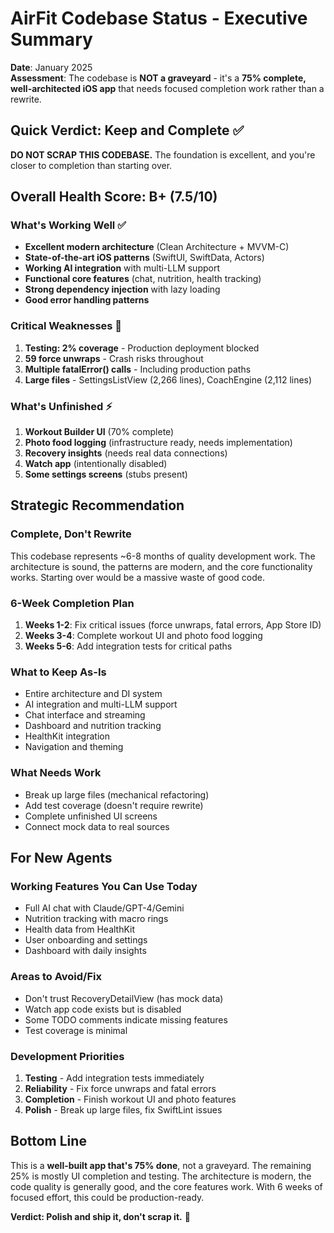# AirFit Codebase Status - Executive Summary

**Date**: January 2025  
**Assessment**: The codebase is **NOT a graveyard** - it's a **75% complete, well-architected iOS app** that needs focused completion work rather than a rewrite.

## Quick Verdict: Keep and Complete ✅

**DO NOT SCRAP THIS CODEBASE.** The foundation is excellent, and you're closer to completion than starting over.

## Overall Health Score: B+ (7.5/10)

### What's Working Well ✅
- **Excellent modern architecture** (Clean Architecture + MVVM-C)
- **State-of-the-art iOS patterns** (SwiftUI, SwiftData, Actors)
- **Working AI integration** with multi-LLM support
- **Functional core features** (chat, nutrition, health tracking)
- **Strong dependency injection** with lazy loading
- **Good error handling patterns**

### Critical Weaknesses 🔴
1. **Testing: 2% coverage** - Production deployment blocked
2. **59 force unwraps** - Crash risks throughout
3. **Multiple fatalError() calls** - Including production paths
4. **Large files** - SettingsListView (2,266 lines), CoachEngine (2,112 lines)

### What's Unfinished ⚡
1. **Workout Builder UI** (70% complete)
2. **Photo food logging** (infrastructure ready, needs implementation)
3. **Recovery insights** (needs real data connections)
4. **Watch app** (intentionally disabled)
5. **Some settings screens** (stubs present)

## Strategic Recommendation

### Complete, Don't Rewrite
This codebase represents ~6-8 months of quality development work. The architecture is sound, the patterns are modern, and the core functionality works. Starting over would be a massive waste of good code.

### 6-Week Completion Plan
1. **Weeks 1-2**: Fix critical issues (force unwraps, fatal errors, App Store ID)
2. **Weeks 3-4**: Complete workout UI and photo food logging
3. **Weeks 5-6**: Add integration tests for critical paths

### What to Keep As-Is
- Entire architecture and DI system
- AI integration and multi-LLM support
- Chat interface and streaming
- Dashboard and nutrition tracking
- HealthKit integration
- Navigation and theming

### What Needs Work
- Break up large files (mechanical refactoring)
- Add test coverage (doesn't require rewrite)
- Complete unfinished UI screens
- Connect mock data to real sources

## For New Agents

### Working Features You Can Use Today
- Full AI chat with Claude/GPT-4/Gemini
- Nutrition tracking with macro rings
- Health data from HealthKit
- User onboarding and settings
- Dashboard with daily insights

### Areas to Avoid/Fix
- Don't trust RecoveryDetailView (has mock data)
- Watch app code exists but is disabled
- Some TODO comments indicate missing features
- Test coverage is minimal

### Development Priorities
1. **Testing** - Add integration tests immediately
2. **Reliability** - Fix force unwraps and fatal errors
3. **Completion** - Finish workout UI and photo features
4. **Polish** - Break up large files, fix SwiftLint issues

## Bottom Line

This is a **well-built app that's 75% done**, not a graveyard. The remaining 25% is mostly UI completion and testing. The architecture is modern, the code quality is generally good, and the core features work. With 6 weeks of focused effort, this could be production-ready.

**Verdict: Polish and ship it, don't scrap it.** 🚀